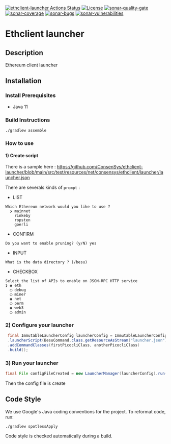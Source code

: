 [![ethclient-launcher Actions Status](https://github.com/ConsenSys/ethclient-launcher/workflows/ethclient-launcher-ci/badge.svg)](https://github.com/ConsenSys/ethclient-launcher/actions)
[![License](https://img.shields.io/badge/License-Apache%202.0-blue.svg)](https://github.com/ConsenSys/ethclient-launcher/blob/master/LICENSE)
[![sonar-quality-gate][sonar-quality-gate]][sonar-url] [![sonar-coverage][sonar-coverage]][sonar-url] [![sonar-bugs][sonar-bugs]][sonar-url] [![sonar-vulnerabilities][sonar-vulnerabilities]][sonar-url]
# Ethclient launcher

## Description

Ethereum client launcher

## Installation

### Install Prerequisites

* Java 11

### Build Instructions

```shell script
./gradlew assemble
```

### How to use 

#### 1) Create script

There is a sample here : https://github.com/ConsenSys/ethclient-launcher/blob/main/src/test/resources/net/consensys/ethclient/launcher/launcher.json

There are severals kinds of `prompt` :

- LIST 

```
Which Ethereum network would you like to use ?
  ❯ mainnet
    rinkeby
    ropsten
    goerli
```

- CONFIRM

```
Do you want to enable pruning? (y/N) yes
```

- INPUT

```
What is the data directory ? (/besu)
```

- CHECKBOX

```
Select the list of APIs to enable on JSON-RPC HTTP service
❯ ◉ eth
  ◯ debug
  ◯ miner
  ◉ net
  ◯ perm
  ◉ web3
  ◯ admin
```

### 2) Configure your launcher

```java
 final ImmutableLauncherConfig launcherConfig = ImmutableLauncherConfig.builder()
 .launcherScript(BesuCommand.class.getResourceAsStream("launcher.json"))
 .addCommandClasses(firstPicocliClass, anotherPicocliClass)
 .build();
```

### 3) Run your launcher

```java
final File configFileCreated = new LauncherManager(launcherConfig).run();
```

Then the config file is create

## Code Style

We use Google's Java coding conventions for the project. To reformat code, run: 

```shell script 
./gradlew spotlessApply
```

Code style is checked automatically during a build.

[sonar-url]: https://sonarcloud.io/dashboard?id=ConsenSys_ethclient-launcher
[sonar-quality-gate]: https://sonarcloud.io/api/project_badges/measure?project=ConsenSys_ethclient-launcher&metric=alert_status
[sonar-coverage]: https://sonarcloud.io/api/project_badges/measure?project=ConsenSys_ethclient-launcher&metric=coverage
[sonar-bugs]: https://sonarcloud.io/api/project_badges/measure?project=ConsenSys_ethclient-launcher&metric=bugs
[sonar-vulnerabilities]: https://sonarcloud.io/api/project_badges/measure?project=ConsenSys_ethclient-launcher&metric=vulnerabilities